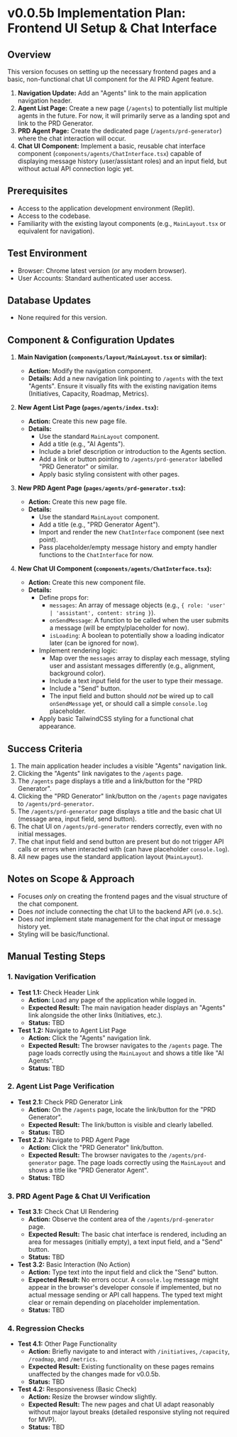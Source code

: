 # v0.0.5b Implementation Plan: Frontend UI Setup & Chat Interface

## Overview

This version focuses on setting up the necessary frontend pages and a basic, non-functional chat UI component for the AI PRD Agent feature.

1.  **Navigation Update:** Add an "Agents" link to the main application navigation header.
2.  **Agent List Page:** Create a new page (`/agents`) to potentially list multiple agents in the future. For now, it will primarily serve as a landing spot and link to the PRD Generator.
3.  **PRD Agent Page:** Create the dedicated page (`/agents/prd-generator`) where the chat interaction will occur.
4.  **Chat UI Component:** Implement a basic, reusable chat interface component (`components/agents/ChatInterface.tsx`) capable of displaying message history (user/assistant roles) and an input field, but without actual API connection logic yet.

## Prerequisites

-   Access to the application development environment (Replit).
-   Access to the codebase.
-   Familiarity with the existing layout components (e.g., `MainLayout.tsx` or equivalent for navigation).

## Test Environment

-   Browser: Chrome latest version (or any modern browser).
-   User Accounts: Standard authenticated user access.

## Database Updates

-   None required for this version.

## Component & Configuration Updates

1.  **Main Navigation (`components/layout/MainLayout.tsx` or similar):**
    *   **Action:** Modify the navigation component.
    *   **Details:** Add a new navigation link pointing to `/agents` with the text "Agents". Ensure it visually fits with the existing navigation items (Initiatives, Capacity, Roadmap, Metrics).

2.  **New Agent List Page (`pages/agents/index.tsx`):**
    *   **Action:** Create this new page file.
    *   **Details:**
        *   Use the standard `MainLayout` component.
        *   Add a title (e.g., "AI Agents").
        *   Include a brief description or introduction to the Agents section.
        *   Add a link or button pointing to `/agents/prd-generator` labelled "PRD Generator" or similar.
        *   Apply basic styling consistent with other pages.

3.  **New PRD Agent Page (`pages/agents/prd-generator.tsx`):**
    *   **Action:** Create this new page file.
    *   **Details:**
        *   Use the standard `MainLayout` component.
        *   Add a title (e.g., "PRD Generator Agent").
        *   Import and render the new `ChatInterface` component (see next point).
        *   Pass placeholder/empty message history and empty handler functions to the `ChatInterface` for now.

4.  **New Chat UI Component (`components/agents/ChatInterface.tsx`):**
    *   **Action:** Create this new component file.
    *   **Details:**
        *   Define props for:
            *   `messages`: An array of message objects (e.g., `{ role: 'user' | 'assistant', content: string }`).
            *   `onSendMessage`: A function to be called when the user submits a message (will be empty/placeholder for now).
            *   `isLoading`: A boolean to potentially show a loading indicator later (can be ignored for now).
        *   Implement rendering logic:
            *   Map over the `messages` array to display each message, styling user and assistant messages differently (e.g., alignment, background color).
            *   Include a text input field for the user to type their message.
            *   Include a "Send" button.
            *   The input field and button should *not* be wired up to call `onSendMessage` yet, or should call a simple `console.log` placeholder.
        *   Apply basic TailwindCSS styling for a functional chat appearance.

## Success Criteria

1.  The main application header includes a visible "Agents" navigation link.
2.  Clicking the "Agents" link navigates to the `/agents` page.
3.  The `/agents` page displays a title and a link/button for the "PRD Generator".
4.  Clicking the "PRD Generator" link/button on the `/agents` page navigates to `/agents/prd-generator`.
5.  The `/agents/prd-generator` page displays a title and the basic chat UI (message area, input field, send button).
6.  The chat UI on `/agents/prd-generator` renders correctly, even with no initial messages.
7.  The chat input field and send button are present but do not trigger API calls or errors when interacted with (can have placeholder `console.log`).
8.  All new pages use the standard application layout (`MainLayout`).

## Notes on Scope & Approach

*   Focuses *only* on creating the frontend pages and the visual structure of the chat component.
*   Does *not* include connecting the chat UI to the backend API (`v0.0.5c`).
*   Does *not* implement state management for the chat input or message history yet.
*   Styling will be basic/functional.

## Manual Testing Steps

### 1. Navigation Verification
-   **Test 1.1:** Check Header Link
    -   **Action:** Load any page of the application while logged in.
    -   **Expected Result:** The main navigation header displays an "Agents" link alongside the other links (Initiatives, etc.).
    -   **Status:** TBD
-   **Test 1.2:** Navigate to Agent List Page
    -   **Action:** Click the "Agents" navigation link.
    -   **Expected Result:** The browser navigates to the `/agents` page. The page loads correctly using the `MainLayout` and shows a title like "AI Agents".
    -   **Status:** TBD

### 2. Agent List Page Verification
-   **Test 2.1:** Check PRD Generator Link
    -   **Action:** On the `/agents` page, locate the link/button for the "PRD Generator".
    -   **Expected Result:** The link/button is visible and clearly labelled.
    -   **Status:** TBD
-   **Test 2.2:** Navigate to PRD Agent Page
    -   **Action:** Click the "PRD Generator" link/button.
    -   **Expected Result:** The browser navigates to the `/agents/prd-generator` page. The page loads correctly using the `MainLayout` and shows a title like "PRD Generator Agent".
    -   **Status:** TBD

### 3. PRD Agent Page & Chat UI Verification
-   **Test 3.1:** Check Chat UI Rendering
    -   **Action:** Observe the content area of the `/agents/prd-generator` page.
    -   **Expected Result:** The basic chat interface is rendered, including an area for messages (initially empty), a text input field, and a "Send" button.
    -   **Status:** TBD
-   **Test 3.2:** Basic Interaction (No Action)
    -   **Action:** Type text into the input field and click the "Send" button.
    -   **Expected Result:** No errors occur. A `console.log` message might appear in the browser's developer console if implemented, but no actual message sending or API call happens. The typed text might clear or remain depending on placeholder implementation.
    -   **Status:** TBD

### 4. Regression Checks
-   **Test 4.1:** Other Page Functionality
    -   **Action:** Briefly navigate to and interact with `/initiatives`, `/capacity`, `/roadmap`, and `/metrics`.
    -   **Expected Result:** Existing functionality on these pages remains unaffected by the changes made for v0.0.5b.
    -   **Status:** TBD
-   **Test 4.2:** Responsiveness (Basic Check)
    -   **Action:** Resize the browser window slightly.
    -   **Expected Result:** The new pages and chat UI adapt reasonably without major layout breaks (detailed responsive styling not required for MVP).
    -   **Status:** TBD 